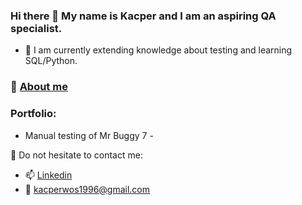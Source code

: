 ### Hi there 👋 My name is Kacper and I am an aspiring QA specialist.

- 🌱 I am currently extending knowledge about testing and learning SQL/Python.
### 👀 [About me](https://github.com/Kacperw1213/About-me)

### Portfolio:
- Manual testing of Mr Buggy 7 -

📮 Do not hesitate to contact me:
- 📫 [Linkedin](https://www.linkedin.com/in/kacper-woś/)
- 📧 kacperwos1996@gmail.com

<!--
**Kacperw1213/Kacperw1213** is a ✨ _special_ ✨ repository because its `README.md` (this file) appears on your GitHub profile.

Here are some ideas to get you started:

- 🔭 I’m currently working on ...
- 🌱 I’m currently learning ...
- 👯 I’m looking to collaborate on ...
- 🤔 I’m looking for help with ...
- 💬 Ask me about ...
- 📫 How to reach me: ...
- 😄 Pronouns: ...
- ⚡ Fun fact: ...
-->
